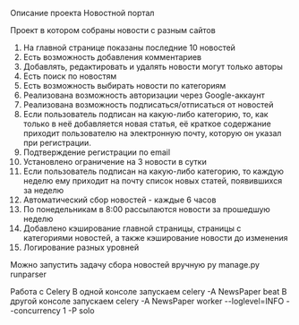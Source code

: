 Описание проекта Новостной портал

Проект в котором собраны новости с разным сайтов


1. На главной странице показаны последние 10 новостей
2. Есть возможность добавления комментариев
3. Добавлять, редактировать и удалять новости могут только авторы
4. Есть поиск по новостям
5. Есть возможность выбирать новости по категориям
6. Реализована возможность авторизации через Google-аккаунт
7. Реализована возможность подписаться/отписаться от новостей
8. Если пользователь подписан на какую-либо категорию, то, как только в неё добавляется новая статья, её краткое содержание приходит пользователю на электронную почту, которую он указал при регистрации.
9. Подтверждение регистрации по email
10. Установлено ограничение на 3 новости в сутки
11. Если пользователь подписан на какую-либо категорию, то каждую неделю ему приходит на почту список новых статей, появившихся за неделю
12. Автоматический сбор новостей - каждые 6 часов
13. По понедельникам в 8:00 рассылаются новости за прошедшую неделю
14. Добавлено кэширование главной страницы, страницы с категориями новостей, а также кэширование новости до изменения
15. Логирование разных уровней



Можно запустить задачу сбора новостей вручную
py manage.py runparser


Работа с Celery
В одной консоле запускаем celery -A NewsPaper beat
В другой консоле запускаем celery -A NewsPaper worker --loglevel=INFO --concurrency 1 -P solo